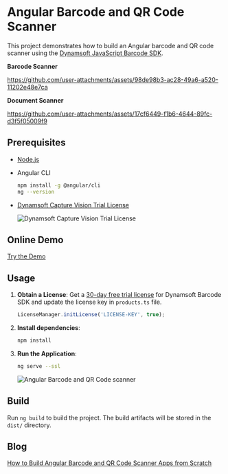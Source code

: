 # Angular Barcode and QR Code Scanner
This project demonstrates how to build an Angular barcode and QR code scanner using the [Dynamsoft JavaScript Barcode SDK](https://www.dynamsoft.com/barcode-reader/sdk-javascript/).

**Barcode Scanner**

https://github.com/user-attachments/assets/98de98b3-ac28-49a6-a520-11202e48e7ca

**Document Scanner**

https://github.com/user-attachments/assets/17cf6449-f1b6-4644-89fc-d3f5f05009f9




## Prerequisites
- [Node.js](https://nodejs.org/en/download/)
- Angular CLI 

    ```bash
    npm install -g @angular/cli
    ng --version
    ```
- [Dynamsoft Capture Vision Trial License](https://www.dynamsoft.com/customer/license/trialLicense)

  ![Dynamsoft Capture Vision Trial License](https://www.dynamsoft.com/codepool/img/2024/07/capture-vision-suite-license.png)

## Online Demo
[Try the Demo](https://yushulx.me/angular-barcode-qr-code-scanner/)


## Usage
1. **Obtain a License**: Get a [30-day free trial license](https://www.dynamsoft.com/customer/license/trialLicense?product=dbr) for Dynamsoft Barcode SDK and update the license key in `products.ts` file.
    
    ```typescript
    LicenseManager.initLicense('LICENSE-KEY', true);
    ```
    
2. **Install dependencies**:
    
    ```bash
    npm install
    ```

3. **Run the Application**:
    
    ```bash
    ng serve --ssl
    ```
    
    ![Angular Barcode and QR Code scanner](https://www.dynamsoft.com/codepool/img/2022/06/angular-barcode-qrcode-scanner.png)

## Build

Run `ng build` to build the project. The build artifacts will be stored in the `dist/` directory.


## Blog
[How to Build Angular Barcode and QR Code Scanner Apps from Scratch](https://www.dynamsoft.com/codepool/angular-barcode-qr-code-scanner.html)
